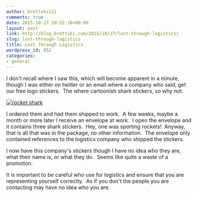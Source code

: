 ```yaml
---
author: brettski111
comments: true
date: 2015-10-27 20:52:16+00:00
layout: post
link: http://blog.brettski.com/2015/10/27/lost-through-logistics/
slug: lost-through-logistics
title: Lost Through Logistics
wordpress_id: 852
categories:
- general
---
```


I don't recall where I saw this, which will become apparent in a minute, though I was either on twitter or an email where a company who said, get our free logo stickers.  The where cartoonish shark stickers, so why not.

[![rocket shark](https://brettski111.files.wordpress.com/2015/10/rocketshark.png?w=300)](https://brettski111.files.wordpress.com/2015/10/rocketshark.png)

I ordered them and had them shipped to work.  A few weeks, maybe a month or more later I receive an envelope at work.  I open the envelope and it contains three shark stickers.  Hey, one was sporting rockets!  Anyway, that is all that was in the package, no other information.  The envelope only contained references to the logistics company who shipped the stickers.

I now have this company's stickers though I have no idea who they are, what their name is, or what they do.  Seems like quite a waste of a promotion.

It is important to be careful who use for logistics and ensure that you are representing yourself correctly.  As if you don't the people you are contacting may have no idea who you are.
